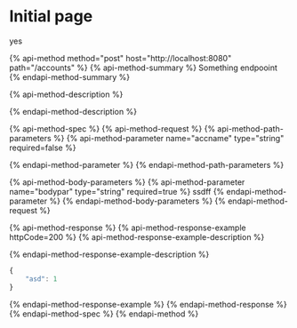 # Initial page

yes

{% api-method method="post" host="http://localhost:8080" path="/accounts" %}
{% api-method-summary %}
Something endpooint
{% endapi-method-summary %}

{% api-method-description %}

{% endapi-method-description %}

{% api-method-spec %}
{% api-method-request %}
{% api-method-path-parameters %}
{% api-method-parameter name="accname" type="string" required=false %}

{% endapi-method-parameter %}
{% endapi-method-path-parameters %}

{% api-method-body-parameters %}
{% api-method-parameter name="bodypar" type="string" required=true %}
ssdff
{% endapi-method-parameter %}
{% endapi-method-body-parameters %}
{% endapi-method-request %}

{% api-method-response %}
{% api-method-response-example httpCode=200 %}
{% api-method-response-example-description %}

{% endapi-method-response-example-description %}

```javascript
{
    "asd": 1
}
```
{% endapi-method-response-example %}
{% endapi-method-response %}
{% endapi-method-spec %}
{% endapi-method %}



